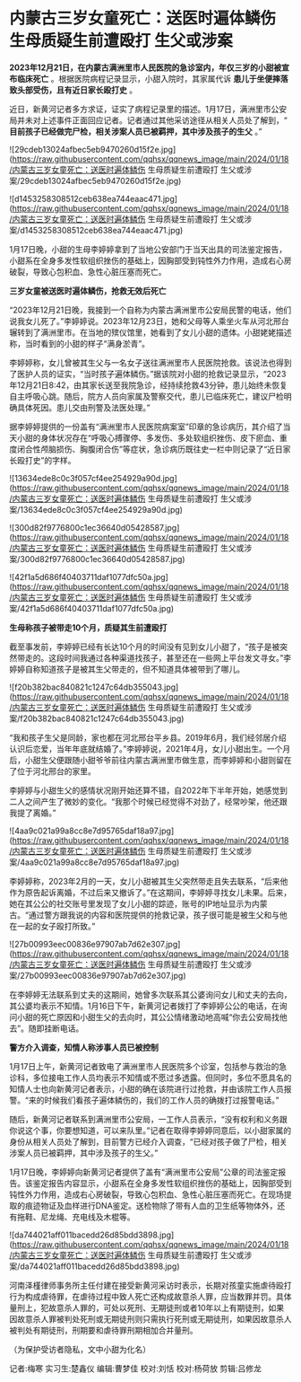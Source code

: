 # 内蒙古三岁女童死亡：送医时遍体鳞伤 生母质疑生前遭殴打 生父或涉案

**2023年12月21日，在内蒙古满洲里市人民医院的急诊室内，年仅三岁的小甜被宣布临床死亡** 。根据医院病程记录显示，小甜入院时，其家属代诉
**患儿于坐便摔落致头部受伤，且有近日家长殴打史** 。

近日，新黄河记者多方求证，证实了病程记录里的描述。1月17日，满洲里市公安局并未对上述事件正面回应记者。记者通过其他采访途径从相关人员处了解到，“
**目前孩子已经做完尸检，相关涉案人员已被羁押，其中涉及孩子的生父** 。”

![29cdeb13024afbec5eb9470260d15f2e.jpg](https://raw.githubusercontent.com/qqhsx/qqnews_image/main/2024/01/18/内蒙古三岁女童死亡：送医时遍体鳞伤 生母质疑生前遭殴打 生父或涉案/29cdeb13024afbec5eb9470260d15f2e.jpg)

![d1453258308512ceb638ea744eaac471.jpg](https://raw.githubusercontent.com/qqhsx/qqnews_image/main/2024/01/18/内蒙古三岁女童死亡：送医时遍体鳞伤 生母质疑生前遭殴打 生父或涉案/d1453258308512ceb638ea744eaac471.jpg)

1月17日晚，小甜的生母李婷婷拿到了当地公安部门于当天出具的司法鉴定报告，小甜系在全身多发性软组织挫伤的基础上，因胸部受到钝性外力作用，造成右心房破裂，导致心包积血、急性心脏压塞而死亡。

**三岁女童被送医时遍体鳞伤，抢救无效后死亡**

“2023年12月21日晚，我接到一个自称为内蒙古满洲里市公安局民警的电话，他们说我女儿死了。”李婷婷说。2023年12月23日，她和父母等人乘坐火车从河北邢台辗转到了满洲里市。在当地的殡仪馆里，她看到了女儿小甜的遗体。小甜姥姥描述称，当时看到的小甜的样子“满身淤青”。

李婷婷称，女儿曾被其生父与一名女子送往满洲里市人民医院抢救。该说法也得到了医护人员的证实，“当时孩子遍体鳞伤。”据该院对小甜的抢救记录显示，“2023年12月21日8:42，由其家长送至我院急诊，经持续抢救43分钟，患儿始终未恢复自主呼吸心跳。随后，院方人员向家属及警察交代，患儿已临床死亡，建议尸检明确具体死因。患儿交由刑警及法医处理。”

据李婷婷提供的一份盖有“满洲里市人民医院病案室”印章的急诊病历，其介绍了当天小甜的身体状况存在“呼吸心搏骤停、多发伤、多处软组织挫伤、皮下瘀血、重度闭合性颅脑损伤、胸腹闭合伤”等症状，急诊病历既往史一栏中则记录了“近日家长殴打史”的字样。

![13634ede8c0c3f057cf4ee254929a90d.jpg](https://raw.githubusercontent.com/qqhsx/qqnews_image/main/2024/01/18/内蒙古三岁女童死亡：送医时遍体鳞伤 生母质疑生前遭殴打 生父或涉案/13634ede8c0c3f057cf4ee254929a90d.jpg)

![300d82f9776800c1ec36640d05428587.jpg](https://raw.githubusercontent.com/qqhsx/qqnews_image/main/2024/01/18/内蒙古三岁女童死亡：送医时遍体鳞伤 生母质疑生前遭殴打 生父或涉案/300d82f9776800c1ec36640d05428587.jpg)

![42f1a5d686f40403711daf1077dfc50a.jpg](https://raw.githubusercontent.com/qqhsx/qqnews_image/main/2024/01/18/内蒙古三岁女童死亡：送医时遍体鳞伤 生母质疑生前遭殴打 生父或涉案/42f1a5d686f40403711daf1077dfc50a.jpg)

**生母称孩子被带走10个月，质疑其生前遭殴打**

截至事发前，李婷婷已经有长达10个月的时间没有见到女儿小甜了，“孩子是被突然带走的。这段时间我通过各种渠道找孩子，甚至还在一些网上平台发文寻女。”李婷婷自称知道孩子是被其生父带走的，但不知道具体被带到了哪儿。

![f20b382bac840821c1247c64db355043.jpg](https://raw.githubusercontent.com/qqhsx/qqnews_image/main/2024/01/18/内蒙古三岁女童死亡：送医时遍体鳞伤 生母质疑生前遭殴打 生父或涉案/f20b382bac840821c1247c64db355043.jpg)

“我和孩子生父是同龄，家也都在河北邢台平乡县。2019年6月，我们经邻居介绍认识后恋爱，当年年底就结婚了。”李婷婷说，2021年4月，女儿小甜出生。一个月后，小甜生父便跟随小甜爷爷前往内蒙古满洲里市做生意，而李婷婷和小甜则留在了位于河北邢台的家里。

李婷婷与小甜生父的感情状况刚开始还算不错，自2022年下半年开始，她感觉到二人之间产生了微妙的变化。“我那个时候已经觉得不对劲了，经常吵架，他还跟我提了离婚。”

![4aa9c021a99a8cc8e7d95765daf18a97.jpg](https://raw.githubusercontent.com/qqhsx/qqnews_image/main/2024/01/18/内蒙古三岁女童死亡：送医时遍体鳞伤 生母质疑生前遭殴打 生父或涉案/4aa9c021a99a8cc8e7d95765daf18a97.jpg)

李婷婷称，2023年2月的一天，女儿小甜被其生父突然带走且失去联系，“后来他作为原告起诉离婚，不过后来又撤诉了。”在这期间，李婷婷寻找女儿未果。后来，她在其公公的社交账号里发现了女儿小甜的踪迹，账号的IP地址显示为内蒙古。“通过警方跟我说的内容和医院提供的抢救记录，孩子很可能是被生父和与他在一起的女子殴打所致。”

![27b00993eec00836e97907ab7d62e307.jpg](https://raw.githubusercontent.com/qqhsx/qqnews_image/main/2024/01/18/内蒙古三岁女童死亡：送医时遍体鳞伤 生母质疑生前遭殴打 生父或涉案/27b00993eec00836e97907ab7d62e307.jpg)

在李婷婷无法联系到丈夫的这期间，她曾多次联系其公婆询问女儿和丈夫的去向，其公婆均表示不知情。1月16日下午，新黄河记者拨打了李婷婷公公的电话，在询问小甜的死亡原因和小甜生父的去向时，其公公情绪激动地高喊“你去公安局找他去”。随即挂断电话。

**警方介入调查，知情人称涉事人员已被控制**

1月17日上午，新黄河记者致电了满洲里市人民医院多个诊室，包括参与救治的急诊科，多位接电工作人员均表示不知情或不愿过多透露。但同时，多位不愿具名的知情人士也向新黄河记者表示，小甜的确在该院进行过抢救，并由该院工作人员报警。“来的时候我们看孩子遍体鳞伤的，我们的工作人员的确拨打过报警电话。”

随后，新黄河记者联系到满洲里市公安局，一工作人员表示，“没有权利和义务跟你说这个事，你要想知道，可以来队里。”记者在取得李婷婷同意后，以小甜家属的身份从相关人员处了解到，目前警方已经介入调查，“已经对孩子做了尸检，相关涉案人员已被羁押，其中涉及孩子的生父。”

1月17日晚，李婷婷向新黄河记者提供了盖有“满洲里市公安局”公章的司法鉴定报告。该鉴定报告内容显示，小甜系在全身多发性软组织挫伤的基础上，因胸部受到钝性外力作用，造成右心房破裂，导致心包积血、急性心脏压塞而死亡。在现场提取的痕迹物证及血样进行DNA鉴定。送检物除了带有人血的卫生纸等物体外，还有拖鞋、尼龙绳、充电线及木棍等。

![da744021aff011bacedd26d85bdd3898.jpg](https://raw.githubusercontent.com/qqhsx/qqnews_image/main/2024/01/18/内蒙古三岁女童死亡：送医时遍体鳞伤 生母质疑生前遭殴打 生父或涉案/da744021aff011bacedd26d85bdd3898.jpg)

河南泽槿律师事务所主任付建在接受新黄河采访时表示，长期对孩童实施虐待殴打行为构成虐待罪，在虐待过程中致人死亡还构成故意杀人罪，应当数罪并罚。具体量刑上，犯故意杀人罪的，可处以死刑、无期徒刑或者10年以上有期徒刑，如果因故意杀人罪被判处死刑或无期徒刑则只需执行死刑或无期徒刑，如果因故意杀人被判处有期徒刑，刑期要和虐待罪刑期相加合并量刑。

（为保护受访者隐私，文中小甜为化名）

记者:梅寒 实习生:楚鑫仪 编辑:曹梦佳 校对:刘恬 校对:杨荷放 剪辑:吕修龙

